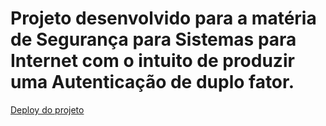 # Projeto desenvolvido para a matéria de Segurança para Sistemas para Internet com o intuito de produzir uma Autenticação de duplo fator.

[Deploy do projeto](https://auth-2f.herokuapp.com/)

